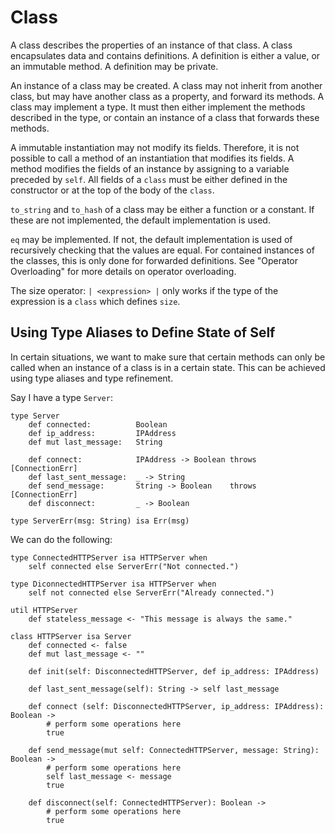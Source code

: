 # Class

A class describes the properties of an instance of that class. A class encapsulates data and contains definitions. A 
definition is either a value, or an immutable method. A definition may be private.

An instance of a class may be created. A class may not inherit from another class, but may have another class as a 
property, and forward its methods. A class may implement a type. It must then either implement the methods described in
the type, or contain an instance of a class that forwards these methods.

A immutable instantiation may not modify its fields. Therefore, it is not possible to call a method of an instantiation 
that modifies its fields. A method modifies the fields of an instance by assigning to a variable preceded by `self`. 
All fields of a `class` must be either defined in the constructor or at the top of the body of the `class`.

`to_string` and `to_hash` of a class may be either a function or a constant. If these are not implemented, the default
implementation is used.

`eq` may be implemented. If not, the default implementation is used of recursively checking that the values are equal.
For contained instances of the classes, this is only done for forwarded definitions. See "Operator Overloading" for more
details on operator overloading.

The size operator: `| <expression> |` only works if the type of the expression is a `class` which defines `size`.

## Using Type Aliases to Define State of Self

In certain situations, we want to make sure that certain methods can only be called when an instance of a class is in a
certain state. This can be achieved using type aliases and type refinement.

Say I have a type `Server`:

    type Server 
        def connected:          Boolean
        def ip_address:         IPAddress
        def mut last_message:   String
        
        def connect:            IPAddress -> Boolean throws [ConnectionErr]
        def last_sent_message:  _ -> String
        def send_message:       String -> Boolean    throws [ConnectionErr]
        def disconnect:         _ -> Boolean
        
    type ServerErr(msg: String) isa Err(msg)

We can do the following:

    type ConnectedHTTPServer isa HTTPServer when
        self connected else ServerErr("Not connected.")
        
    type DiconnectedHTTPServer isa HTTPServer when
        self not connected else ServerErr("Already connected.")
        
    util HTTPServer
        def stateless_message <- "This message is always the same."
        
    class HTTPServer isa Server
        def connected <- false
        def mut last_message <- ""
        
        def init(self: DisconnectedHTTPServer, def ip_address: IPAddress)
        
        def last_sent_message(self): String -> self last_message
        
        def connect (self: DisconnectedHTTPServer, ip_address: IPAddress): Boolean ->
            # perform some operations here
            true
            
        def send_message(mut self: ConnectedHTTPServer, message: String): Boolean ->
            # perform some operations here
            self last_message <- message
            true
            
        def disconnect(self: ConnectedHTTPServer): Boolean ->
            # perform some operations here
            true
            
